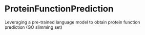 # ProteinFunctionPrediction

Leveraging a pre-trained language model to obtain protein function prediction (GO slimming set)
